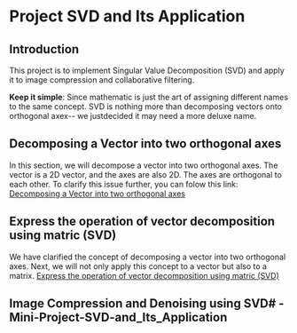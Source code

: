 # Project SVD and Its Application
## Introduction
This project is to implement Singular Value Decomposition (SVD) and apply it to image compression and collaborative filtering.

**Keep it simple**: Since mathematic is just the art of assigning different names to the same concept. SVD is nothing more than decomposing vectors onto orthogonal axex-- we justdecided it may need a more deluxe name.

## Decomposing a Vector into two orthogonal axes
 In this section, we will decompose a vector into two orthogonal axes. The vector is a 2D vector, and the axes are also 2D. The axes are orthogonal to each other.
 To clarify this issue further, you can folow this link: [Decomposing a Vector into two orthogonal axes](https://drive.google.com/file/d/1UlCpf4DSyoQoydmT_FOWRdNy03ZmPO8A/view?usp=sharing)

## Express the operation of vector decomposition using matric (SVD)
 We have clarified the concept of decomposing a vector into two orthogonal axes. Next, we will not only apply this concept to a vector but also to a matrix. [Express the operation of vector decomposition using matric (SVD)](https://drive.google.com/file/d/1106oeyfi-McqwoEKQBJNraRmiV4Jxp15/view?usp=sharing)

## Image Compression and Denoising using SVD# -Mini-Project-SVD-and_Its_Application
